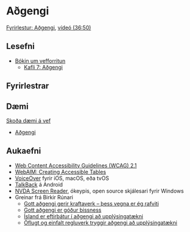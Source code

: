 # Aðgengi

[Fyrirlestur: Aðgengi](1.adgengi.md), [vídeó (36:50)](https://youtu.be/8v_13WgcjOw)

## Lesefni

* [Bókin um vefforritun](https://bok.vefforritun.is/)
  * [Kafli 7: Aðgengi](https://bok.vefforritun.is/07.adgengi.html)
  
## Fyrirlestrar

## Dæmi

[Skoða dæmi á vef](https://vefforritun.github.io/vef1-2023/namsefni/06.adgengi)

* [Aðgengi](daemi/4.adgengi-seo/a11y.html)

## Aukaefni

* [Web Content Accessibility Guidelines (WCAG) 2.1](https://www.w3.org/TR/WCAG21/)
* [WebAIM: Creating Accessible Tables](http://webaim.org/techniques/tables/)
* [VoiceOver](https://webaim.org/articles/voiceover/) fyrir iOS, macOS, eða tvOS
* [TalkBack](https://support.google.com/accessibility/android/answer/6283677?hl=en) á Android
* [NVDA Screen Reader](http://www.nvaccess.org/), ókeypis, open source skjálesari fyrir Windows
* Greinar frá Birkir Rúnari
  * [Gott aðgengi gerir kraftaverk – þess vegna er ég rafviti](https://bok.vefforritun.is/birkir1.html)
  * [Gott aðgengi er góður bissness](https://bok.vefforritun.is/birkir2.html)
  * [Ísland er eftirbátur í aðgengi að upplýsingatækni](https://bok.vefforritun.is/birkir3.html)
  * [Öflugt og einfalt regluverk tryggir aðgengi að upplýsingatækni](https://bok.vefforritun.is/birkir4.html)
